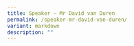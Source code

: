 ```yaml
---
title: Speaker – Mr David van Duren
permalink: /speaker-mr-david-van-duren/
variant: markdown
description: ""
---
```


